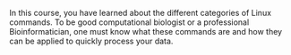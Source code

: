 In this course, you have learned about the different categories of Linux commands. To be good computational biologist or a professional Bioinformatician, one must know what these commands are and how they can be applied to quickly process your data.
